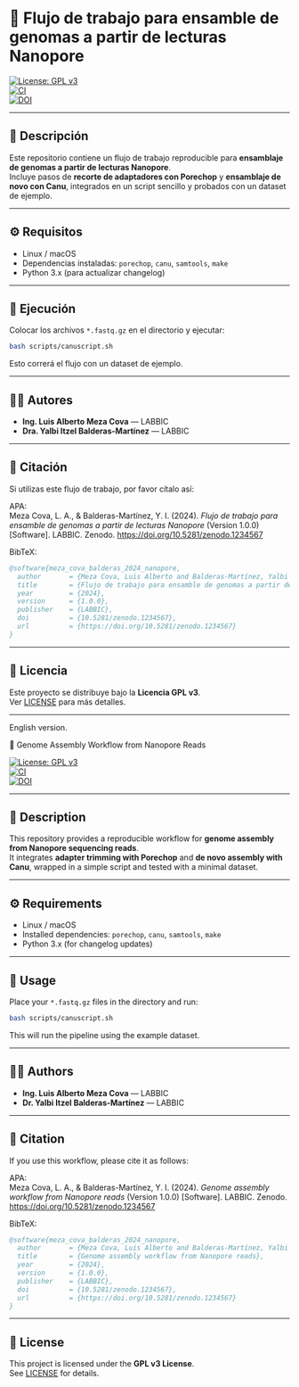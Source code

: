 # 🧬 Flujo de trabajo para ensamble de genomas a partir de lecturas Nanopore  

[![License: GPL v3](https://img.shields.io/badge/License-GPLv3-blue.svg)](https://www.gnu.org/licenses/gpl-3.0)  
[![CI](https://github.com/tu_usuario/nanopore-assembly-workflow/actions/workflows/ci.yml/badge.svg)](https://github.com/tu_usuario/nanopore-assembly-workflow/actions/workflows/ci.yml)  
[![DOI](https://zenodo.org/badge/DOI/10.5281/zenodo.1234567.svg)](https://doi.org/10.5281/zenodo.1234567)  

---

## 📌 Descripción
Este repositorio contiene un flujo de trabajo reproducible para **ensamblaje de genomas a partir de lecturas Nanopore**.  
Incluye pasos de **recorte de adaptadores con Porechop** y **ensamblaje de novo con Canu**, integrados en un script sencillo y probados con un dataset de ejemplo.

---

## ⚙️ Requisitos
- Linux / macOS  
- Dependencias instaladas: `porechop`, `canu`, `samtools`, `make`  
- Python 3.x (para actualizar changelog)

---

## 🚀 Ejecución
Colocar los archivos `*.fastq.gz` en el directorio y ejecutar:

```bash
bash scripts/canuscript.sh
```

Esto correrá el flujo con un dataset de ejemplo.

---

## 👩‍💻 Autores
- **Ing. Luis Alberto Meza Cova** — LABBIC  
- **Dra. Yalbi Itzel Balderas-Martínez** — LABBIC  

---

## 📖 Citación
Si utilizas este flujo de trabajo, por favor cítalo así:  

APA:  
Meza Cova, L. A., & Balderas-Martínez, Y. I. (2024). *Flujo de trabajo para ensamble de genomas a partir de lecturas Nanopore* (Version 1.0.0) [Software]. LABBIC. Zenodo. https://doi.org/10.5281/zenodo.1234567  

BibTeX:  
```bibtex
@software{meza_cova_balderas_2024_nanopore,
  author       = {Meza Cova, Luis Alberto and Balderas-Martínez, Yalbi Itzel},
  title        = {Flujo de trabajo para ensamble de genomas a partir de lecturas Nanopore},
  year         = {2024},
  version      = {1.0.0},
  publisher    = {LABBIC},
  doi          = {10.5281/zenodo.1234567},
  url          = {https://doi.org/10.5281/zenodo.1234567}
}
```

---

## 📜 Licencia
Este proyecto se distribuye bajo la **Licencia GPL v3**.  
Ver [LICENSE](LICENSE) para más detalles.

---

English version.

 🧬 Genome Assembly Workflow from Nanopore Reads  

[![License: GPL v3](https://img.shields.io/badge/License-GPLv3-blue.svg)](https://www.gnu.org/licenses/gpl-3.0)  
[![CI](https://github.com/tu_usuario/nanopore-assembly-workflow/actions/workflows/ci.yml/badge.svg)](https://github.com/tu_usuario/nanopore-assembly-workflow/actions/workflows/ci.yml)  
[![DOI](https://zenodo.org/badge/DOI/10.5281/zenodo.1234567.svg)](https://doi.org/10.5281/zenodo.1234567)  

---

## 📌 Description
This repository provides a reproducible workflow for **genome assembly from Nanopore sequencing reads**.  
It integrates **adapter trimming with Porechop** and **de novo assembly with Canu**, wrapped in a simple script and tested with a minimal dataset.

---

## ⚙️ Requirements
- Linux / macOS  
- Installed dependencies: `porechop`, `canu`, `samtools`, `make`  
- Python 3.x (for changelog updates)

---

## 🚀 Usage
Place your `*.fastq.gz` files in the directory and run:

```bash
bash scripts/canuscript.sh
```

This will run the pipeline using the example dataset.

---

## 👩‍💻 Authors
- **Ing. Luis Alberto Meza Cova** — LABBIC  
- **Dr. Yalbi Itzel Balderas-Martínez** — LABBIC  

---

## 📖 Citation
If you use this workflow, please cite it as follows:  

APA:  
Meza Cova, L. A., & Balderas-Martínez, Y. I. (2024). *Genome assembly workflow from Nanopore reads* (Version 1.0.0) [Software]. LABBIC. Zenodo. https://doi.org/10.5281/zenodo.1234567  

BibTeX:  
```bibtex
@software{meza_cova_balderas_2024_nanopore,
  author       = {Meza Cova, Luis Alberto and Balderas-Martínez, Yalbi Itzel},
  title        = {Genome assembly workflow from Nanopore reads},
  year         = {2024},
  version      = {1.0.0},
  publisher    = {LABBIC},
  doi          = {10.5281/zenodo.1234567},
  url          = {https://doi.org/10.5281/zenodo.1234567}
}
```

---

## 📜 License
This project is licensed under the **GPL v3 License**.  
See [LICENSE](LICENSE) for details.
